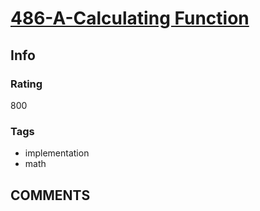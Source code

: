 # [486-A-Calculating Function](https://codeforces.com/problemset/problem/486/A)

## Info

### Rating

800

### Tags

- implementation
- math

## __COMMENTS__

> 
